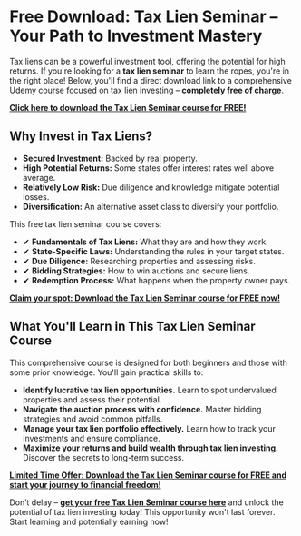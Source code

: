 # Free Download: Tax Lien Seminar – Your Path to Investment Mastery

Tax liens can be a powerful investment tool, offering the potential for high returns. If you're looking for a **tax lien seminar** to learn the ropes, you're in the right place! Below, you'll find a direct download link to a comprehensive Udemy course focused on tax lien investing – **completely free of charge**.

[**Click here to download the Tax Lien Seminar course for FREE!**](https://udemywork.com/tax-lien-seminar)

## Why Invest in Tax Liens?

*   **Secured Investment:** Backed by real property.
*   **High Potential Returns:** Some states offer interest rates well above average.
*   **Relatively Low Risk:** Due diligence and knowledge mitigate potential losses.
*   **Diversification:** An alternative asset class to diversify your portfolio.

This free tax lien seminar course covers:

*   ✔ **Fundamentals of Tax Liens:** What they are and how they work.
*   ✔ **State-Specific Laws:** Understanding the rules in your target states.
*   ✔ **Due Diligence:** Researching properties and assessing risks.
*   ✔ **Bidding Strategies:** How to win auctions and secure liens.
*   ✔ **Redemption Process:** What happens when the property owner pays.

[**Claim your spot: Download the Tax Lien Seminar course for FREE now!**](https://udemywork.com/tax-lien-seminar)

## What You'll Learn in This Tax Lien Seminar Course

This comprehensive course is designed for both beginners and those with some prior knowledge. You'll gain practical skills to:

*   **Identify lucrative tax lien opportunities.** Learn to spot undervalued properties and assess their potential.
*   **Navigate the auction process with confidence.** Master bidding strategies and avoid common pitfalls.
*   **Manage your tax lien portfolio effectively.** Learn how to track your investments and ensure compliance.
*   **Maximize your returns and build wealth through tax lien investing.** Discover the secrets to long-term success.

[**Limited Time Offer: Download the Tax Lien Seminar course for FREE and start your journey to financial freedom!**](https://udemywork.com/tax-lien-seminar)

Don’t delay – **[get your free Tax Lien Seminar course here](https://udemywork.com/tax-lien-seminar)** and unlock the potential of tax lien investing today! This opportunity won't last forever. Start learning and potentially earning now!
